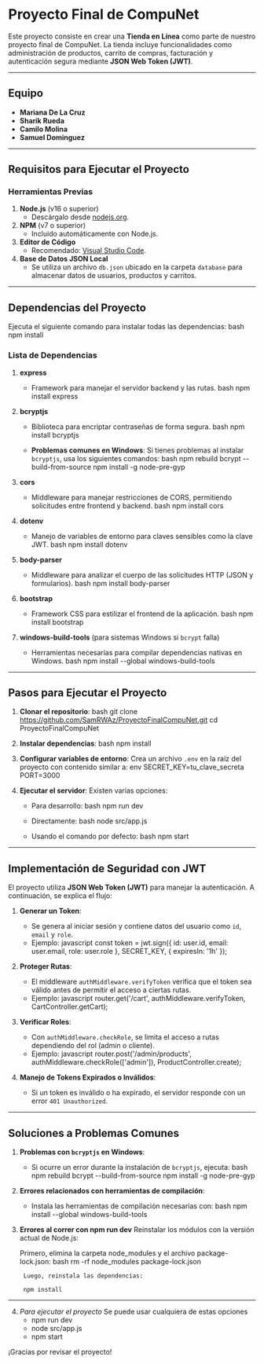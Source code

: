 # Proyecto Final de CompuNet

Este proyecto consiste en crear una **Tienda en Línea** como parte de nuestro proyecto final de CompuNet. La tienda incluye funcionalidades como administración de productos, carrito de compras, facturación y autenticación segura mediante **JSON Web Token (JWT)**.

---

## Equipo

- **Mariana De La Cruz**
- **Sharik Rueda**
- **Camilo Molina**
- **Samuel Dominguez**

---

## Requisitos para Ejecutar el Proyecto

### Herramientas Previas

1. **Node.js** (v16 o superior)
   - Descárgalo desde [nodejs.org](https://nodejs.org/).
2. **NPM** (v7 o superior)
   - Incluido automáticamente con Node.js.
3. **Editor de Código**
   - Recomendado: [Visual Studio Code](https://code.visualstudio.com/).
4. **Base de Datos JSON Local**
   - Se utiliza un archivo `db.json` ubicado en la carpeta `database` para almacenar datos de usuarios, productos y carritos.

---

## Dependencias del Proyecto

Ejecuta el siguiente comando para instalar todas las dependencias:
bash
npm install



### Lista de Dependencias 

1. **express**
   - Framework para manejar el servidor backend y las rutas.
   bash
   npm install express
   

2. **bcryptjs**
   - Biblioteca para encriptar contraseñas de forma segura.
   bash
   npm install bcryptjs
   
   - **Problemas comunes en Windows**:
     Si tienes problemas al instalar `bcryptjs`, usa los siguientes comandos:
     bash
     npm rebuild bcrypt --build-from-source
     npm install -g node-pre-gyp
     

3. **cors**
   - Middleware para manejar restricciones de CORS, permitiendo solicitudes entre frontend y backend.
   bash
   npm install cors
   

4. **dotenv**
   - Manejo de variables de entorno para claves sensibles como la clave JWT.
   bash
   npm install dotenv
   

5. **body-parser**
   - Middleware para analizar el cuerpo de las solicitudes HTTP (JSON y formularios).
   bash
   npm install body-parser
   

6. **bootstrap**
   - Framework CSS para estilizar el frontend de la aplicación.
   bash
   npm install bootstrap
   

7. **windows-build-tools** (para sistemas Windows si `bcrypt` falla)
   - Herramientas necesarias para compilar dependencias nativas en Windows.
   bash
   npm install --global windows-build-tools
   

---

## Pasos para Ejecutar el Proyecto

1. **Clonar el repositorio**:
   bash
   git clone https://github.com/SamRWAz/ProyectoFinalCompuNet.git
   cd ProyectoFinalCompuNet
   

2. **Instalar dependencias**:
   bash
   npm install
   

3. **Configurar variables de entorno**:
   Crea un archivo `.env` en la raíz del proyecto con contenido similar a:
   env
   SECRET_KEY=tu_clave_secreta
   PORT=3000
   

4. **Ejecutar el servidor**:
   Existen varias opciones:
   - Para desarrollo:
     bash
     npm run dev
     
   - Directamente:
     bash
     node src/app.js
     
   - Usando el comando por defecto:
     bash
     npm start
     

---

## Implementación de Seguridad con JWT

El proyecto utiliza **JSON Web Token (JWT)** para manejar la autenticación. A continuación, se explica el flujo:

1. **Generar un Token**:
   - Se genera al iniciar sesión y contiene datos del usuario como `id`, `email` y `role`.
   - Ejemplo:
     javascript
     const token = jwt.sign({ id: user.id, email: user.email, role: user.role }, SECRET_KEY, { expiresIn: '1h' });
     

2. **Proteger Rutas**:
   - El middleware `authMiddleware.verifyToken` verifica que el token sea válido antes de permitir el acceso a ciertas rutas.
   - Ejemplo:
     javascript
     router.get('/cart', authMiddleware.verifyToken, CartController.getCart);
     

3. **Verificar Roles**:
   - Con `authMiddleware.checkRole`, se limita el acceso a rutas dependiendo del rol (admin o cliente).
   - Ejemplo:
     javascript
     router.post('/admin/products', authMiddleware.checkRole(['admin']), ProductController.create);
     

4. **Manejo de Tokens Expirados o Inválidos**:
   - Si un token es inválido o ha expirado, el servidor responde con un error `401 Unauthorized`.

---

## Soluciones a Problemas Comunes

1. **Problemas con `bcryptjs` en Windows**:
   - Si ocurre un error durante la instalación de `bcryptjs`, ejecuta:
     bash
     npm rebuild bcrypt --build-from-source
     npm install -g node-pre-gyp
     

2. **Errores relacionados con herramientas de compilación**:
   - Instala las herramientas de compilación necesarias con:
     bash
     npm install --global windows-build-tools
     

3. **Errores al correr con npm run dev**
    Reinstalar los módulos con la versión actual de Node.js:

    Primero, elimina la carpeta node_modules y el archivo package-lock.json:
     bash
        rm -rf node_modules package-lock.json

        Luego, reinstala las dependencias:

        npm install
     
---

4. *Para ejecutar el proyecto*
Se puede usar cualquiera de estas opciones
    - npm run dev
    - node src/app.js
    - npm start

¡Gracias por revisar el proyecto!
